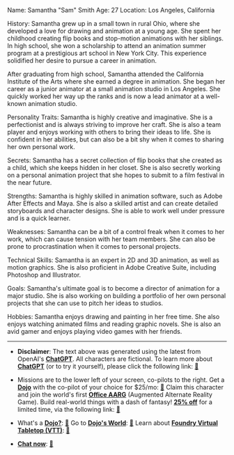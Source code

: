 Name: Samantha "Sam" Smith
Age: 27
Location: Los Angeles, California

History: Samantha grew up in a small town in rural Ohio, where she developed a love for drawing and animation at a young age. She spent her childhood creating flip books and stop-motion animations with her siblings. In high school, she won a scholarship to attend an animation summer program at a prestigious art school in New York City. This experience solidified her desire to pursue a career in animation.

After graduating from high school, Samantha attended the California Institute of the Arts where she earned a degree in animation. She began her career as a junior animator at a small animation studio in Los Angeles. She quickly worked her way up the ranks and is now a lead animator at a well-known animation studio.

Personality Traits: Samantha is highly creative and imaginative. She is a perfectionist and is always striving to improve her craft. She is also a team player and enjoys working with others to bring their ideas to life. She is confident in her abilities, but can also be a bit shy when it comes to sharing her own personal work.

Secrets: Samantha has a secret collection of flip books that she created as a child, which she keeps hidden in her closet. She is also secretly working on a personal animation project that she hopes to submit to a film festival in the near future.

Strengths: Samantha is highly skilled in animation software, such as Adobe After Effects and Maya. She is also a skilled artist and can create detailed storyboards and character designs. She is able to work well under pressure and is a quick learner.

Weaknesses: Samantha can be a bit of a control freak when it comes to her work, which can cause tension with her team members. She can also be prone to procrastination when it comes to personal projects.

Technical Skills: Samantha is an expert in 2D and 3D animation, as well as motion graphics. She is also proficient in Adobe Creative Suite, including Photoshop and Illustrator.

Goals: Samantha's ultimate goal is to become a director of animation for a major studio. She is also working on building a portfolio of her own personal projects that she can use to pitch her ideas to studios.

Hobbies: Samantha enjoys drawing and painting in her free time. She also enjoys watching animated films and reading graphic novels. She is also an avid gamer and enjoys playing video games with her friends.
 

---
* **Disclaimer**: The text above was generated using the latest from OpenAI's [**ChatGPT**](https://openai.com/blog/chatgpt/).  All characters are fictional.  To learn more about [**ChatGPT**](https://openai.com/blog/chatgpt/) (or to try it yourself), please click the following link: [:closed_book:](https://openai.com/blog/chatgpt/)

* Missions are to the lower left of your screen, co-pilots to the right. Get a [**Dojo**](https://workmates.live/marketplace) with the co-pilot of your choice for $25/mo: [:green_book:](https://workmates.live/marketplace) Claim this character and join the world's first [**Office AARG**](https://dojos.world) (Augmented Alternate Reality Game). Build real-world things with a dash of fantasy! [**25% off**](https://blog.workmates.live/deal-on-a-dojo) for a limited time, via the following link: [:green_book:](https://blog.workmates.live/deal-on-a-dojo) 

* What's a [**Dojo?**](https://workdojos.com): [:blue_book:](https://workdojos.com)  Go to [**Dojo's World**](https://dojos.world): [:blue_book:](https://dojos.world)  Learn about [**Foundry Virtual Tabletop (VTT)**](https://foundryvtt.com): [:closed_book:](https://foundryvtt.com/)

* [**Chat now**](https://chat.workmates.live/channel/support): [:ledger:](https://chat.workmates.live/channel/support)